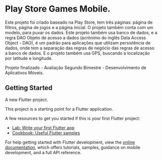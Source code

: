 # Play Store Games Mobile.

Este projeto foi criado baseado na Play Store, tem três páginas: página de filtros, página de jogos e a página inicial. O projeto também conta com um modelo, para puxar os dados. Este projeto também usa banco de dados, e a regra DAO Objeto de acesso a dados (acrônimo do inglês Data Access Object - DAO), é um padrão para aplicações que utilizam persistência de dados, onde tem a separação das regras de negócio das regras de acesso a banco de dados. E o projeto também usa GPS, buscando a localização por latitude e longitude. 

Projeto finalizado - Avaliação Segundo Bimestre - Desenvolvimento de Aplicativos Móveis.

## Getting Started

A new Flutter project.

This project is a starting point for a Flutter application.

A few resources to get you started if this is your first Flutter project:

- [Lab: Write your first Flutter app](https://docs.flutter.dev/get-started/codelab)
- [Cookbook: Useful Flutter samples](https://docs.flutter.dev/cookbook)

For help getting started with Flutter development, view the
[online documentation](https://docs.flutter.dev/), which offers tutorials,
samples, guidance on mobile development, and a full API reference.
